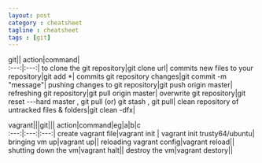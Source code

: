 ```yaml
---
layout: post
category : cheatsheet
tagline : cheatsheet
tags : [git]
---
```




git||
action|command|                                                             
:---:|:---:|
to clone the git repository|git clone url|
commits new files to your repository|git add *|
commits git repository changes|git commit -m "message"|
pushing changes to git repository|git push origin master|
refreshing git repository|git pull origin master|
overwrite git repository|git reset ---hard master , git pull (or) git stash , git pull|
clean repository of untracked files & folders|git clean -dfx|

vagrant|||git|||
action|command|eg|a|b|c                                          
:---:|:---:|:---:|
create vagrant file|vagrant init <boxname>| vagrant init trusty64/ubuntu|
bringing vm up|vagrant up||
reloading vagrant config|vagrant reload||
shutting down the vm|vagrant halt||
destroy the vm|vagrant destory||
